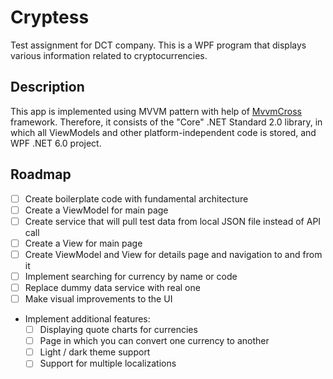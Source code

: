 # Cryptess

Test assignment for DCT company. This is a WPF program that displays various information related to cryptocurrencies.

## Description

This app is implemented using MVVM pattern with help of [MvvmCross](https://www.mvvmcross.com) framework. Therefore, it consists of the "Core" .NET Standard 2.0 library, in which all ViewModels and other platform-independent code is stored, and WPF .NET 6.0 project.

## Roadmap

- [ ] Create boilerplate code with fundamental architecture
- [ ] Create a ViewModel for main page
- [ ] Create service that will pull test data from local JSON file instead of API call
- [ ] Create a View for main page
- [ ] Create ViewModel and View for details page and navigation to and from it
- [ ] Implement searching for currency by name or code
- [ ] Replace dummy data service with real one
- [ ] Make visual improvements to the UI
- Implement additional features:
    - [ ]	Displaying quote charts for currencies 
    - [ ]	Page in which you can convert one currency to another
    - [ ]	Light / dark theme support
    - [ ]	Support for multiple localizations
